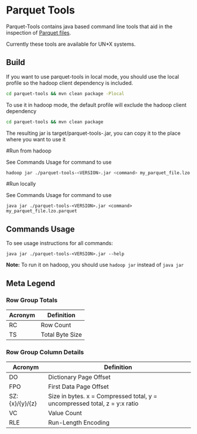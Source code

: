 <!--
  ~ Licensed to the Apache Software Foundation (ASF) under one
  ~ or more contributor license agreements.  See the NOTICE file
  ~ distributed with this work for additional information
  ~ regarding copyright ownership.  The ASF licenses this file
  ~ to you under the Apache License, Version 2.0 (the
  ~ "License"); you may not use this file except in compliance
  ~ with the License.  You may obtain a copy of the License at
  ~
  ~   http://www.apache.org/licenses/LICENSE-2.0
  ~
  ~ Unless required by applicable law or agreed to in writing,
  ~ software distributed under the License is distributed on an
  ~ "AS IS" BASIS, WITHOUT WARRANTIES OR CONDITIONS OF ANY
  ~ KIND, either express or implied.  See the License for the
  ~ specific language governing permissions and limitations
  ~ under the License.
  -->

Parquet Tools
======

Parquet-Tools contains java based command line tools that aid
in the inspection of [Parquet files](https://parquet.apache.org).

Currently these tools are available for UN*X systems.

## Build

If you want to use parquet-tools in local mode, you should use the local profile so the 
hadoop client dependency is included.

```sh
cd parquet-tools && mvn clean package -Plocal 
```

To use it in hadoop mode, the default profile will exclude the hadoop client dependency

```sh
cd parquet-tools && mvn clean package 
```

The resulting jar is target/parquet-tools-<Version>.jar, you can copy it to the place where you
want to use it

#Run from hadoop

See Commands Usage for command to use

```sh
hadoop jar ./parquet-tools-<VERSION>.jar <command> my_parquet_file.lzo.parquet
```

#Run locally

See Commands Usage for command to use

```
java jar ./parquet-tools-<VERSION>.jar <command> my_parquet_file.lzo.parquet
```

## Commands Usage

To see usage instructions for all commands: 

```
java jar ./parquet-tools-<VERSION>.jar --help
```

**Note:** To run it on hadoop, you should use `hadoop jar` instead of `java jar`

## Meta Legend

### Row Group Totals

Acronym | Definition
--------|-----------
RC | Row Count
TS | Total Byte Size

### Row Group Column Details

Acronym | Definition
--------|-----------
DO | Dictionary Page Offset
FPO | First Data Page Offset
SZ:{x}/{y}/{z} | Size in bytes. x = Compressed total, y = uncompressed total, z = y:x ratio
VC | Value Count
RLE | Run-Length Encoding
